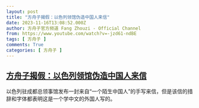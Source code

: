 ```yaml
---
layout: post
title: "方舟子揭假：以色列领馆伪造中国人来信"
date: 2023-11-16T13:08:52.000Z
author: 方舟子官方频道 Fang Zhouzi - Official Channel
from: https://www.youtube.com/watch?v=-jzd61-ndBE
tags: [ 方舟子 ]
comments: True
categories: [ 方舟子 ]
---
```

<!--1700140132000-->
[方舟子揭假：以色列领馆伪造中国人来信](https://www.youtube.com/watch?v=-jzd61-ndBE)
------

<div>
以色列驻成都总领事馆发布一封来自“一个陌生中国人”的手写来信，但是该信的措辞和字体都表明这是一个学中文的外国人写的。
</div>
